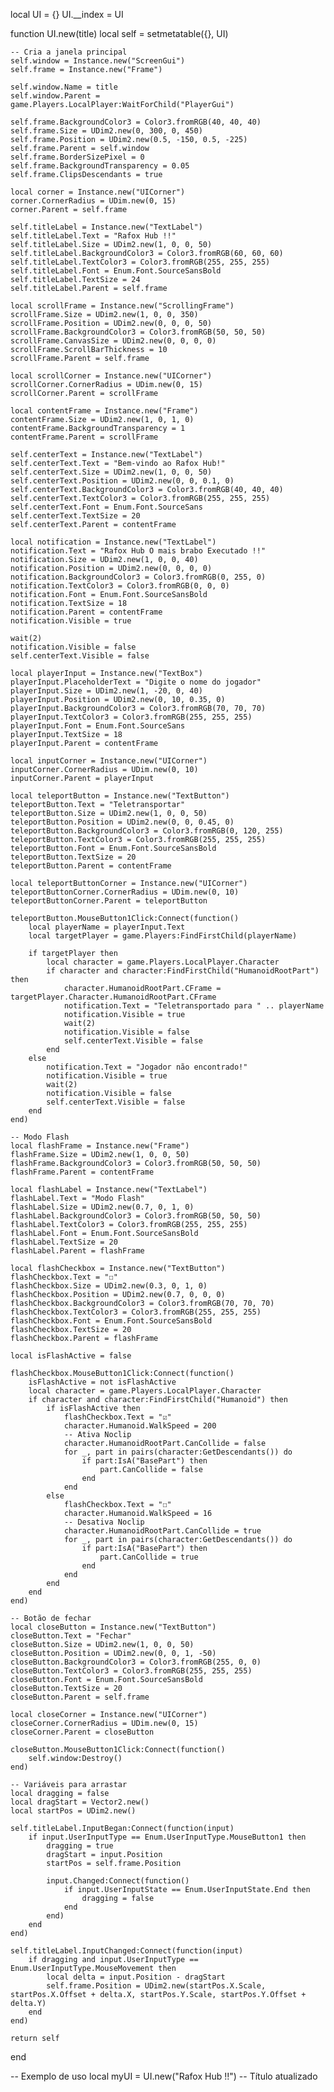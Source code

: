 local UI = {}
UI.__index = UI

function UI.new(title)
    local self = setmetatable({}, UI)

    -- Cria a janela principal
    self.window = Instance.new("ScreenGui")
    self.frame = Instance.new("Frame")
    
    self.window.Name = title
    self.window.Parent = game.Players.LocalPlayer:WaitForChild("PlayerGui")
    
    self.frame.BackgroundColor3 = Color3.fromRGB(40, 40, 40)
    self.frame.Size = UDim2.new(0, 300, 0, 450)
    self.frame.Position = UDim2.new(0.5, -150, 0.5, -225)
    self.frame.Parent = self.window
    self.frame.BorderSizePixel = 0
    self.frame.BackgroundTransparency = 0.05
    self.frame.ClipsDescendants = true

    local corner = Instance.new("UICorner")
    corner.CornerRadius = UDim.new(0, 15)
    corner.Parent = self.frame

    self.titleLabel = Instance.new("TextLabel")
    self.titleLabel.Text = "Rafox Hub !!"
    self.titleLabel.Size = UDim2.new(1, 0, 0, 50)
    self.titleLabel.BackgroundColor3 = Color3.fromRGB(60, 60, 60)
    self.titleLabel.TextColor3 = Color3.fromRGB(255, 255, 255)
    self.titleLabel.Font = Enum.Font.SourceSansBold
    self.titleLabel.TextSize = 24
    self.titleLabel.Parent = self.frame

    local scrollFrame = Instance.new("ScrollingFrame")
    scrollFrame.Size = UDim2.new(1, 0, 0, 350)
    scrollFrame.Position = UDim2.new(0, 0, 0, 50)
    scrollFrame.BackgroundColor3 = Color3.fromRGB(50, 50, 50)
    scrollFrame.CanvasSize = UDim2.new(0, 0, 0, 0)
    scrollFrame.ScrollBarThickness = 10
    scrollFrame.Parent = self.frame

    local scrollCorner = Instance.new("UICorner")
    scrollCorner.CornerRadius = UDim.new(0, 15)
    scrollCorner.Parent = scrollFrame

    local contentFrame = Instance.new("Frame")
    contentFrame.Size = UDim2.new(1, 0, 1, 0)
    contentFrame.BackgroundTransparency = 1
    contentFrame.Parent = scrollFrame

    self.centerText = Instance.new("TextLabel")
    self.centerText.Text = "Bem-vindo ao Rafox Hub!"
    self.centerText.Size = UDim2.new(1, 0, 0, 50)
    self.centerText.Position = UDim2.new(0, 0, 0.1, 0)
    self.centerText.BackgroundColor3 = Color3.fromRGB(40, 40, 40)
    self.centerText.TextColor3 = Color3.fromRGB(255, 255, 255)
    self.centerText.Font = Enum.Font.SourceSans
    self.centerText.TextSize = 20
    self.centerText.Parent = contentFrame

    local notification = Instance.new("TextLabel")
    notification.Text = "Rafox Hub O mais brabo Executado !!"
    notification.Size = UDim2.new(1, 0, 0, 40)
    notification.Position = UDim2.new(0, 0, 0, 0)
    notification.BackgroundColor3 = Color3.fromRGB(0, 255, 0)
    notification.TextColor3 = Color3.fromRGB(0, 0, 0)
    notification.Font = Enum.Font.SourceSansBold
    notification.TextSize = 18
    notification.Parent = contentFrame
    notification.Visible = true

    wait(2)
    notification.Visible = false
    self.centerText.Visible = false

    local playerInput = Instance.new("TextBox")
    playerInput.PlaceholderText = "Digite o nome do jogador"
    playerInput.Size = UDim2.new(1, -20, 0, 40)
    playerInput.Position = UDim2.new(0, 10, 0.35, 0)
    playerInput.BackgroundColor3 = Color3.fromRGB(70, 70, 70)
    playerInput.TextColor3 = Color3.fromRGB(255, 255, 255)
    playerInput.Font = Enum.Font.SourceSans
    playerInput.TextSize = 18
    playerInput.Parent = contentFrame

    local inputCorner = Instance.new("UICorner")
    inputCorner.CornerRadius = UDim.new(0, 10)
    inputCorner.Parent = playerInput

    local teleportButton = Instance.new("TextButton")
    teleportButton.Text = "Teletransportar"
    teleportButton.Size = UDim2.new(1, 0, 0, 50)
    teleportButton.Position = UDim2.new(0, 0, 0.45, 0)
    teleportButton.BackgroundColor3 = Color3.fromRGB(0, 120, 255)
    teleportButton.TextColor3 = Color3.fromRGB(255, 255, 255)
    teleportButton.Font = Enum.Font.SourceSansBold
    teleportButton.TextSize = 20
    teleportButton.Parent = contentFrame

    local teleportButtonCorner = Instance.new("UICorner")
    teleportButtonCorner.CornerRadius = UDim.new(0, 10)
    teleportButtonCorner.Parent = teleportButton

    teleportButton.MouseButton1Click:Connect(function()
        local playerName = playerInput.Text
        local targetPlayer = game.Players:FindFirstChild(playerName)

        if targetPlayer then
            local character = game.Players.LocalPlayer.Character
            if character and character:FindFirstChild("HumanoidRootPart") then
                character.HumanoidRootPart.CFrame = targetPlayer.Character.HumanoidRootPart.CFrame
                notification.Text = "Teletransportado para " .. playerName
                notification.Visible = true
                wait(2)
                notification.Visible = false
                self.centerText.Visible = false
            end
        else
            notification.Text = "Jogador não encontrado!"
            notification.Visible = true
            wait(2)
            notification.Visible = false
            self.centerText.Visible = false
        end
    end)

    -- Modo Flash
    local flashFrame = Instance.new("Frame")
    flashFrame.Size = UDim2.new(1, 0, 0, 50)
    flashFrame.BackgroundColor3 = Color3.fromRGB(50, 50, 50)
    flashFrame.Parent = contentFrame

    local flashLabel = Instance.new("TextLabel")
    flashLabel.Text = "Modo Flash"
    flashLabel.Size = UDim2.new(0.7, 0, 1, 0)
    flashLabel.BackgroundColor3 = Color3.fromRGB(50, 50, 50)
    flashLabel.TextColor3 = Color3.fromRGB(255, 255, 255)
    flashLabel.Font = Enum.Font.SourceSansBold
    flashLabel.TextSize = 20
    flashLabel.Parent = flashFrame

    local flashCheckbox = Instance.new("TextButton")
    flashCheckbox.Text = "☐"
    flashCheckbox.Size = UDim2.new(0.3, 0, 1, 0)
    flashCheckbox.Position = UDim2.new(0.7, 0, 0, 0)
    flashCheckbox.BackgroundColor3 = Color3.fromRGB(70, 70, 70)
    flashCheckbox.TextColor3 = Color3.fromRGB(255, 255, 255)
    flashCheckbox.Font = Enum.Font.SourceSansBold
    flashCheckbox.TextSize = 20
    flashCheckbox.Parent = flashFrame

    local isFlashActive = false

    flashCheckbox.MouseButton1Click:Connect(function()
        isFlashActive = not isFlashActive
        local character = game.Players.LocalPlayer.Character
        if character and character:FindFirstChild("Humanoid") then
            if isFlashActive then
                flashCheckbox.Text = "☑"
                character.Humanoid.WalkSpeed = 200
                -- Ativa Noclip
                character.HumanoidRootPart.CanCollide = false
                for _, part in pairs(character:GetDescendants()) do
                    if part:IsA("BasePart") then
                        part.CanCollide = false
                    end
                end
            else
                flashCheckbox.Text = "☐"
                character.Humanoid.WalkSpeed = 16
                -- Desativa Noclip
                character.HumanoidRootPart.CanCollide = true
                for _, part in pairs(character:GetDescendants()) do
                    if part:IsA("BasePart") then
                        part.CanCollide = true
                    end
                end
            end
        end
    end)

    -- Botão de fechar
    local closeButton = Instance.new("TextButton")
    closeButton.Text = "Fechar"
    closeButton.Size = UDim2.new(1, 0, 0, 50)
    closeButton.Position = UDim2.new(0, 0, 1, -50)
    closeButton.BackgroundColor3 = Color3.fromRGB(255, 0, 0)
    closeButton.TextColor3 = Color3.fromRGB(255, 255, 255)
    closeButton.Font = Enum.Font.SourceSansBold
    closeButton.TextSize = 20
    closeButton.Parent = self.frame

    local closeCorner = Instance.new("UICorner")
    closeCorner.CornerRadius = UDim.new(0, 15)
    closeCorner.Parent = closeButton

    closeButton.MouseButton1Click:Connect(function()
        self.window:Destroy()
    end)

    -- Variáveis para arrastar
    local dragging = false
    local dragStart = Vector2.new()
    local startPos = UDim2.new()

    self.titleLabel.InputBegan:Connect(function(input)
        if input.UserInputType == Enum.UserInputType.MouseButton1 then
            dragging = true
            dragStart = input.Position
            startPos = self.frame.Position
            
            input.Changed:Connect(function()
                if input.UserInputState == Enum.UserInputState.End then
                    dragging = false
                end
            end)
        end
    end)

    self.titleLabel.InputChanged:Connect(function(input)
        if dragging and input.UserInputType == Enum.UserInputType.MouseMovement then
            local delta = input.Position - dragStart
            self.frame.Position = UDim2.new(startPos.X.Scale, startPos.X.Offset + delta.X, startPos.Y.Scale, startPos.Y.Offset + delta.Y)
        end
    end)

    return self
end

-- Exemplo de uso
local myUI = UI.new("Rafox Hub !!")  -- Título atualizado
